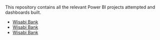 This repository contains all the relevant Power BI projects attempted and dashboards built.

- [Wisabi Bank]()
- [Wisabi Bank]()
- [Wisabi Bank]()
